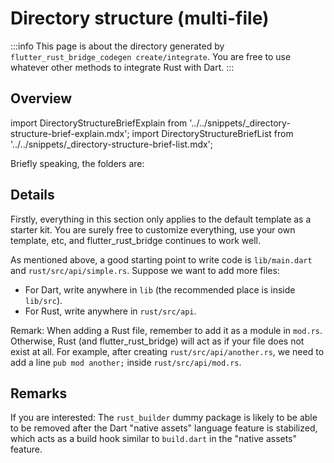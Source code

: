 # Directory structure (multi-file)

:::info
This page is about the directory generated by `flutter_rust_bridge_codegen create/integrate`.
You are free to use whatever other methods to integrate Rust with Dart.
:::

## Overview

import DirectoryStructureBriefExplain from '../../snippets/_directory-structure-brief-explain.mdx';
import DirectoryStructureBriefList from '../../snippets/_directory-structure-brief-list.mdx';

<DirectoryStructureBriefExplain/>

Briefly speaking, the folders are:

<DirectoryStructureBriefList/>

## Details

Firstly, everything in this section only applies to the default template as a starter kit.
You are surely free to customize everything, use your own template, etc,
and flutter_rust_bridge continues to work well.

As mentioned above, a good starting point to write code is `lib/main.dart` and `rust/src/api/simple.rs`.
Suppose we want to add more files:

* For Dart, write anywhere in `lib` (the recommended place is inside `lib/src`).
* For Rust, write anywhere in `rust/src/api`.

Remark: When adding a Rust file, remember to add it as a module in `mod.rs`.
Otherwise, Rust (and flutter_rust_bridge) will act as if your file does not exist at all.
For example, after creating `rust/src/api/another.rs`,
we need to add a line `pub mod another;` inside `rust/src/api/mod.rs`.

## Remarks

If you are interested:
The `rust_builder` dummy package is likely to be able to be removed
after the Dart "native assets" language feature is stabilized,
which acts as a build hook similar to `build.dart` in the "native assets" feature.
